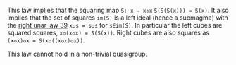 This law implies that the squaring map `S: x ↦ x◇x`  `S(S(S(x))) = S(x)`.  It also implies that the set of squares `im(S)` is a left ideal (hence a submagma) with the [right unar law 39](https://teorth.github.io/equational_theories/implications/?39) `x◇s = s◇s` for `s∈im(S)`.  In particular the left cubes are squared squares, `x◇(x◇x) = S(S(x))`.  Right cubes are also squares as `(x◇x)◇x = S(x◇((x◇x)◇x))`.

This law cannot hold in a non-trivial quasigroup.
